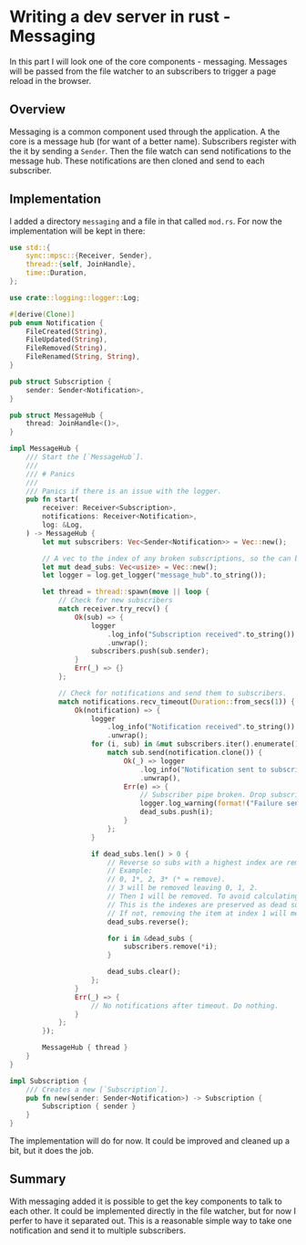 <meta name="daria:article_id" content="writing_a_dev_server_in_rust_part_3">
<meta name="daria:title" content="Part 3">
<meta name="daria:title_slug" content="part_3">
<meta name="daria:order" content="2">
<meta name="daria:created_on" content="2022-07-05">
<meta name="daria:tags" content="rust,html/css,javascript">
<meta name="daria:image_id" content="cranes-2">

# Writing a dev server in rust - Messaging

In this part I will look one of the core components - messaging. Messages will be passed from the file watcher to an subscribers to trigger a page reload in the browser.

## Overview

Messaging is a common component used through the application. A the core is a message hub (for want of a better name). 
Subscribers register with the it by sending a `Sender`. Then the file watch can send notifications to the message hub.
These notifications are then cloned and send to each subscriber.

## Implementation

I added a directory `messaging` and a file in that called `mod.rs`. For now the implementation will be kept in there:

```rust
use std::{
    sync::mpsc::{Receiver, Sender},
    thread::{self, JoinHandle},
    time::Duration,
};

use crate::logging::logger::Log;

#[derive(Clone)]
pub enum Notification {
    FileCreated(String),
    FileUpdated(String),
    FileRemoved(String),
    FileRenamed(String, String),
}

pub struct Subscription {
    sender: Sender<Notification>,
}

pub struct MessageHub {
    thread: JoinHandle<()>,
}

impl MessageHub {
    /// Start the [`MessageHub`].
    ///
    /// # Panics
    ///
    /// Panics if there is an issue with the logger.
    pub fn start(
        receiver: Receiver<Subscription>,
        notifications: Receiver<Notification>,
        log: &Log,
    ) -> MessageHub {
        let mut subscribers: Vec<Sender<Notification>> = Vec::new();

        // A vec to the index of any broken subscriptions, so the can be dropped.
        let mut dead_subs: Vec<usize> = Vec::new();
        let logger = log.get_logger("message_hub".to_string());

        let thread = thread::spawn(move || loop {
            // Check for new subscribers
            match receiver.try_recv() {
                Ok(sub) => {
                    logger
                        .log_info("Subscription received".to_string())
                        .unwrap();
                    subscribers.push(sub.sender);
                }
                Err(_) => {}
            };

            // Check for notifications and send them to subscribers.
            match notifications.recv_timeout(Duration::from_secs(1)) {
                Ok(notification) => {
                    logger
                        .log_info("Notification received".to_string())
                        .unwrap();
                    for (i, sub) in &mut subscribers.iter().enumerate() {
                        match sub.send(notification.clone()) {
                            Ok(_) => logger
                                .log_info("Notification sent to subscriber".to_string())
                                .unwrap(),
                            Err(e) => {
                                // Subscriber pipe broken. Drop subscriber.
                                logger.log_warning(format!("Failure sending to subscriber, subscription to be dropped. Error: {}", e)).unwrap();
                                dead_subs.push(i);
                            }
                        };
                    }

                    if dead_subs.len() > 0 {
                        // Reverse so subs with a highest index are removed first.
                        // Example:
                        // 0, 1*, 2, 3* (* = remove).
                        // 3 will be removed leaving 0, 1, 2.
                        // Then 1 will be removed. To avoid calculating new next etc.
                        // This is the indexes are preserved as dead subs are removed.
                        // If not, removing the item at index 1 will mean there is no longer and item at index 3 for example.
                        dead_subs.reverse();

                        for i in &dead_subs {
                            subscribers.remove(*i);
                        }

                        dead_subs.clear();
                    };
                }
                Err(_) => {
                    // No notifications after timeout. Do nothing.
                }
            };
        });

        MessageHub { thread }
    }
}

impl Subscription {
    /// Creates a new [`Subscription`].
    pub fn new(sender: Sender<Notification>) -> Subscription {
        Subscription { sender }
    }
}
```

The implementation will do for now. It could be improved and cleaned up a bit, but it does the job.

## Summary

With messaging added it is possible to get the key components to talk to each other. 
It could be implemented directly in the file watcher, but for now I perfer to have it separated out.
This is a reasonable simple way to take one notification and send it to multiple subscribers.
